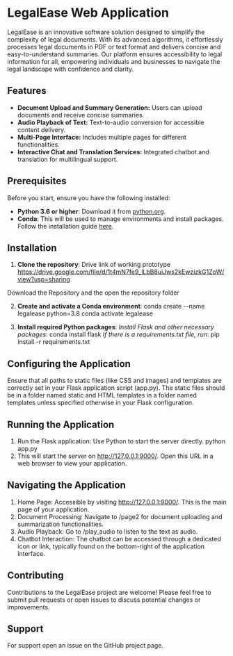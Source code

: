 # LegalEase Web Application

LegalEase is an innovative software solution designed to simplify the complexity of legal documents. With its advanced algorithms, it effortlessly processes legal documents in PDF or text format and delivers concise and easy-to-understand summaries. Our platform ensures accessibility to legal information for all, empowering individuals and businesses to navigate the legal landscape with confidence and clarity.

## Features

- **Document Upload and Summary Generation:** Users can upload documents and receive concise summaries.
- **Audio Playback of Text:** Text-to-audio conversion for accessible content delivery.
- **Multi-Page Interface:** Includes multiple pages for different functionalities.
- **Interactive Chat and Translation Services:** Integrated chatbot and translation for multilingual support.

## Prerequisites

Before you start, ensure you have the following installed:
- **Python 3.6 or higher**: Download it from [python.org](https://www.python.org/downloads/).
- **Conda**: This will be used to manage environments and install packages. Follow the installation guide [here](https://docs.conda.io/projects/conda/en/latest/user-guide/install/).

## Installation

1. **Clone the repository**:
Drive link of working prototype https://drive.google.com/file/d/1t4mN7fe9_lLbB8uiJws2kEwzizkG1ZoW/view?usp=sharing

Download the Repository and the open the repository folder


2. **Create and activate a Conda environment**:
    conda create --name legalease python=3.8
    conda activate legalease

3. **Install required Python packages**:
    *Install Flask and other necessary packages*:
    conda install flask
    *If there is a requirements.txt file, run*:
    pip install -r requirements.txt

## Configuring the Application

Ensure that all paths to static files (like CSS and images) and templates are correctly set in your Flask application script (app.py). The static files should be in a folder named static and HTML templates in a folder named templates unless specified otherwise in your Flask configuration.

## Running the Application
1. Run the Flask application:
Use Python to start the server directly.
    python app.py
2. This will start the server on http://127.0.0.1:9000/. Open this URL in a web browser to view your application.

## Navigating the Application
1. Home Page: Accessible by visiting http://127.0.0.1:9000/. This is the main page of your application.
2. Document Processing: Navigate to /page2 for document uploading and summarization functionalities.
3. Audio Playback: Go to /play_audio to listen to the text as audio.
4. Chatbot Interaction: The chatbot can be accessed through a dedicated icon or link, typically found on the bottom-right of the application interface.

## Contributing
Contributions to the LegalEase project are welcome! Please feel free to submit pull requests or open issues to discuss potential changes or improvements.

## Support
For support open an issue on the GitHub project page.





